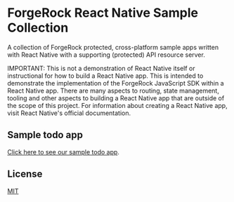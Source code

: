 # ForgeRock React Native Sample Collection

A collection of ForgeRock protected, cross-platform sample apps written with React Native with a supporting (protected) API resource server.

IMPORTANT: This is not a demonstration of React Native itself or instructional for how to build a React Native app. This is intended to demonstrate the implementation of the ForgeRock JavaScript SDK within a React Native app. There are many aspects to routing, state management, tooling and other aspects to building a React Native app that are outside of the scope of this project. For information about creating a React Native app, visit React Native's official documentation.

## Sample todo app

[Click here to see our sample todo app](reactnative-todo/README.md).

## License

[MIT](LICENSE)
